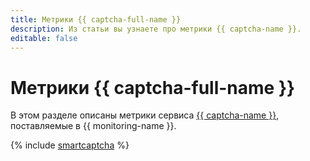 ```yaml
---
title: Метрики {{ captcha-full-name }}
description: Из статьи вы узнаете про метрики {{ captcha-name }}.
editable: false
---
```


# Метрики {{ captcha-full-name }}


В этом разделе описаны метрики сервиса [{{ captcha-name }}](../../smartcaptcha/), поставляемые в {{ monitoring-name }}.

{% include [smartcaptcha](../../_includes/monitoring/metrics-ref/smartcaptcha.md) %}
